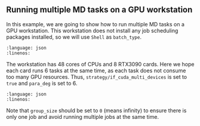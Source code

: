 ## Running multiple MD tasks on a GPU workstation

In this example, we are going to show how to run multiple MD tasks on a GPU workstation. This workstation does not install any job scheduling packages installed, so we will use `Shell` as `batch_type`.

```{literalinclude} ../../examples/machine/mandu.json
:language: json
:linenos:
```

The workstation has 48 cores of CPUs and 8 RTX3090 cards. Here we hope each card runs 6 tasks at the same time, as each task does not consume too many GPU resources. Thus, `strategy/if_cuda_multi_devices` is set to `true` and `para_deg` is set to 6.

```{literalinclude} ../../examples/resources/mandu.json
:language: json
:linenos:
```

Note that `group_size` should be set to `0` (means infinity) to ensure there is only one job and avoid running multiple jobs at the same time.

